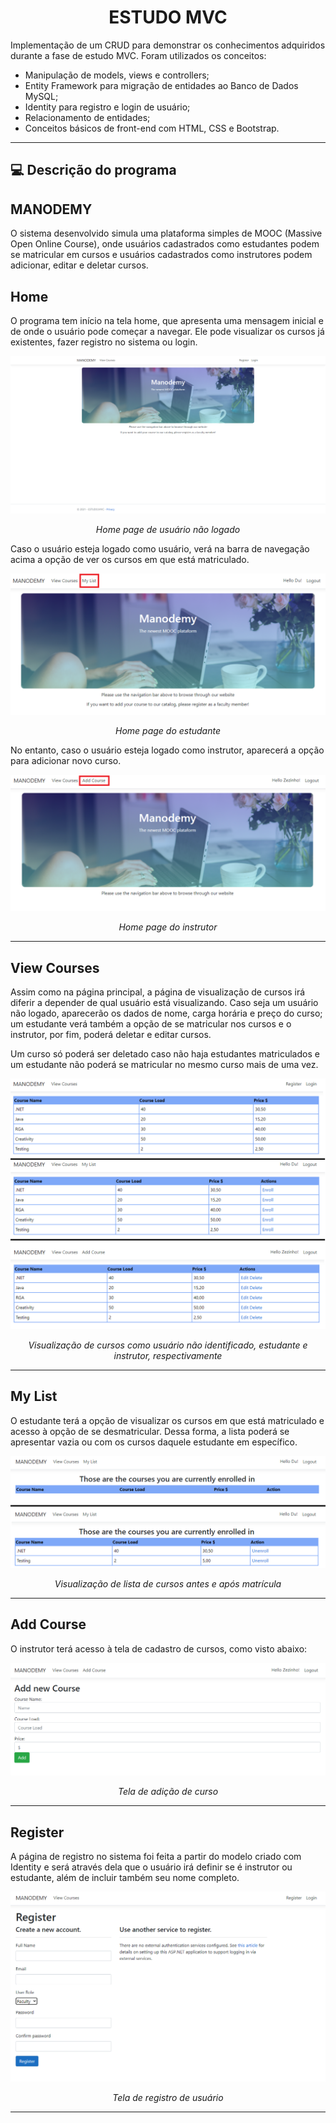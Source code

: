 <h1 align="center">ESTUDO MVC</h1>

<p>Implementação de um CRUD para demonstrar os conhecimentos adquiridos durante a fase de estudo MVC. Foram utilizados os conceitos: </p>

- Manipulação de models, views e controllers;
- Entity Framework para migração de entidades ao Banco de Dados MySQL;
- Identity para registro e login de usuário;
- Relacionamento de entidades;
- Conceitos básicos de front-end com HTML, CSS e Bootstrap.

---
## :computer: Descrição do programa 

## MANODEMY
O sistema desenvolvido simula uma plataforma simples de MOOC (Massive Open Online Course), onde usuários cadastrados como estudantes podem se matricular em cursos e usuários cadastrados como instrutores podem adicionar, editar e deletar cursos. 

## Home

O programa tem início na tela home, que apresenta uma mensagem inicial e de onde o usuário pode começar a navegar. Ele pode visualizar os cursos já existentes, fazer registro no sistema ou login.

<center><img src="./ReadmeImages/Home.PNG"></center>

_<center>Home page de usuário não logado</center>_

Caso o usuário esteja logado como usuário, verá na barra de navegação acima a opção de ver os cursos em que está matriculado.

<center><img src="./ReadmeImages/HomeStudent.png"></center>

_<center>Home page do estudante</center>_

No entanto, caso o usuário esteja logado como instrutor, aparecerá a opção para adicionar novo curso.

<center><img src="./ReadmeImages/HomeFaculty.PNG"></center>

_<center>Home page do instrutor</center>_

---

## View Courses

Assim como na página principal, a página de visualização de cursos irá diferir a depender de qual usuário está visualizando. Caso seja um usuário não logado, aparecerão os dados de nome, carga horária e preço do curso; um estudante verá também a opção de se matricular nos cursos e o instrutor, por fim, poderá deletar e editar cursos.

Um curso só poderá ser deletado caso não haja estudantes matriculados e um estudante não poderá se matricular no mesmo curso mais de uma vez.

<center><img src="./ReadmeImages/ViewCourses.png"></center>

_<center>Visualização de cursos como usuário não identificado, estudante e instrutor, respectivamente</center>_

---

## My List

O estudante terá a opção de visualizar os cursos em que está matriculado e acesso à opção de se desmatricular. Dessa forma, a lista poderá se apresentar vazia ou com os cursos daquele estudante em específico.

<center><img src="./ReadmeImages/MyList.png"></center>

_<center>Visualização de lista de cursos antes e após matrícula</center>_

---

## Add Course

O instrutor terá acesso à tela de cadastro de cursos, como visto abaixo:

<center><img src="./ReadmeImages/AddCourse.PNG"></center>

_<center>Tela de adição de curso</center>_

---

## Register

A página de registro no sistema foi feita a partir do modelo criado com Identity e será através dela que o usuário irá definir se é instrutor ou estudante, além de incluir também seu nome completo. 

<center><img src="./ReadmeImages/RegistrationPage.PNG"></center>

_<center>Tela de registro de usuário</center>_

---

